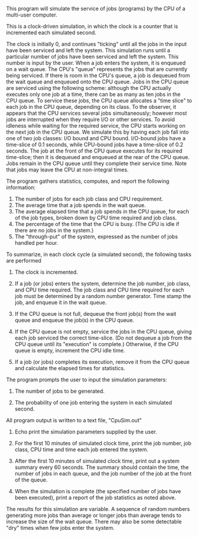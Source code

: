 
This program will simulate the service of jobs (programs) by the CPU of a multi-user computer. 

This is a clock-driven simulation, in which the clock is a counter that is incremented each simulated second. 

The clock is initially 0, and continues "ticking" until all the jobs in the input have been serviced and left the system. This simulation runs until a particular number of jobs have been serviced and left the system. This number is input by the user. When a job enters the system, it is enqueued on a wait queue. The CPU's "queue" represents the jobs that are currently being serviced. If there is room in the CPU's queue, a job is dequeued from the wait queue and enqueued onto the CPU queue. Jobs in the CPU queue are serviced using the following scheme: although the CPU actually executes only one job at a time, there can be as many as ten jobs in the CPU queue. To service these jobs, the CPU queue allocates a "time slice" to each job in the CPU queue, depending on its class. To the observer, it appears that the CPU services several jobs simultaneously; however most jobs are interrupted when they require I/O or other services. To avoid idleness while waiting for the required service, the CPU starts working on the next job in the CPU queue. 
We simulate this by having each job fall into one of two job classes: I/O bound and CPU bound. I/O-bound jobs have a time-slice of 0.1 seconds, while CPU-bound jobs have a time-slice of 0.2 seconds. The job at the front of the CPU queue executes for its required time-slice; then it is dequeued and enqueued at the rear of the CPU queue. Jobs remain in the CPU queue until they complete their service time. Note that jobs may leave the CPU at non-integral times.


The program gathers statistics, computes, and report the following information:

1.	The number of jobs for each job class and CPU requirement.
2.	The average time that a job spends in the wait queue.
3. 	The average elapsed time that a job spends in the CPU queue, for each of the job types, broken down by CPU time required and job class.
4. 	The percentage of the time that the CPU is busy. (The CPU is idle if there are no jobs in the system.)
5. 	The "through-put" of the system, expressed as the number of jobs handled per hour.
 	

To summarize, in each clock cycle (a simulated second), the following tasks are performed

1. 	The clock is incremented.
 	
2. 	If a job (or jobs) enters the system, determine the job number, job class, and CPU time required. The job class and CPU time required for each job must be determined by a random number generator. Time stamp the job, and enqueue it in the wait queue.
 	
3. 	If the CPU queue is not full, dequeue the front job(s) from the wait queue and enqueue the job(s) in the CPU queue.
 	
4. 	If the CPU queue is not empty, service the jobs in the CPU queue, giving each job serviced the correct time-slice. (Do not dequeue a job from the CPU queue until its "execution" is complete.) Otherwise, if the CPU queue is empty, increment the CPU idle time.
 	
5. 	If a job (or jobs) completes its execution, remove it from the CPU queue and calculate the elapsed times for statistics.
 	

The program prompts the user to input the simulation parameters:

1.	The number of jobs to be generated.
	
2. 	The probability of one job entering the system in each simulated second.
 	

All program output is written to a text file, "CpuSim.out"

1. 	Echo print the simulation parameters supplied by the user.
 	
2. 	For the first 10 minutes of simulated clock time, print the job number, job class, CPU time and time each job entered the system.
 	
3.	After the first 10 minutes of simulated clock time, print out a system summary every 60 seconds. The summary should contain the time, the number of jobs in each queue, and the job number of the job at the front of the queue.
	
4. 	When the simulation is complete (the specified number of jobs have been executed), print a report of the job statistics as noted above. 
 	


The results for this simulation are variable. A sequence of random numbers generating more jobs than average or longer jobs than average tends to increase the size of the wait queue. There may also be some detectable "dry" times when few jobs enter the system. 

